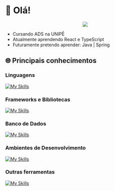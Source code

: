 # 👋 Olá!

<p align="center">
  <img src="https://github.com/user-attachments/assets/78b68007-fadc-49c6-97fd-6565721fef36">
</p>

- Cursando ADS na UNIPÊ
- Atualmente aprendendo React e TypeScript
- Futuramente pretendo aprender:  Java | Spring

## 🌐 Principais conhecimentos

### Linguagens 

[![My Skills](https://skillicons.dev/icons?i=c,cpp,py,js,php,typescript)](https://skillicons.dev)

### Frameworks e Bibliotecas

[![My Skills](https://skillicons.dev/icons?i=react,django,laravel,next)](https://skillicons.dev)

### Banco de Dados

[![My Skills](https://skillicons.dev/icons?i=mysql,postgres)](https://skillicons.dev)

### Ambientes de Desenvolvimento

[![My Skills](https://skillicons.dev/icons?i=vscode,idea,arduino,pycharm)](https://skillicons.dev)

### Outras ferramentas

[![My Skills](https://skillicons.dev/icons?i=git,github,gitlab,nodejs,figma,tailwind)](https://skillicons.dev)
